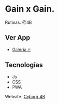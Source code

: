 # Gain x Gain.

Rutinas. @4B

## Ver App
- [Galería 🔥](https://alibhtty.com/go)

## Tecnologías
* Js
* CSS
* PWA

Website. [Cyborg 4B](https://alibhtty.com/go/)

